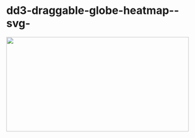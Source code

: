 # dd3-draggable-globe-heatmap--svg-
<img src="https://cdn.rawgit.com/JingqiL/d3-draggable-globe-heatmap--svg-/6ec0bb3d/rotate_done/draggable%20globe.png" width="480" height="250">
